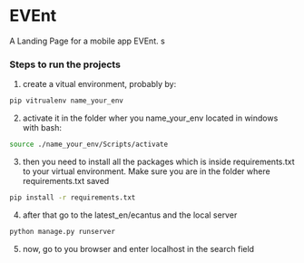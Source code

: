 # EVEnt
A Landing Page for a mobile app EVEnt. 
s
### Steps to run the projects
1. create a vitual environment, probably by:
```bash
pip vitrualenv name_your_env
```
2. activate it in the folder wher you name_your_env located in windows with bash:
```bash
source ./name_your_env/Scripts/activate
```
3. then you need to install all the packages which is inside requirements.txt to your virtual environment. Make sure you are in the folder where requirements.txt saved
```bash
pip install -r requirements.txt
```
4. after that go to the latest_en/ecantus and the local server
```bash
python manage.py runserver
```
5. now, go to you browser and enter localhost in the search field
